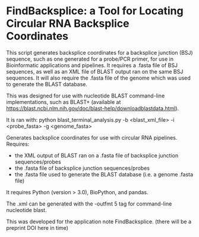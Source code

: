 # FindBacksplice: a Tool for Locating Circular RNA Backsplice Coordinates

This script generates backsplice coordinates for a backsplice junction (BSJ) sequence, such as one generated for a probe/PCR primer, for use in Bioinformatic applications and pipelines. It requires a .fasta file of BSJ sequences, as well as an XML file of BLAST output ran on the same BSJ sequences. It will also require the .fasta file of the genome which was used to generate the BLAST database.

This was designed for use with nucleotide BLAST command-line implementations, such as BLAST+ (available at https://blast.ncbi.nlm.nih.gov/doc/blast-help/downloadblastdata.html).

It is ran with: 
    python blast_terminal_analysis.py -b <blast_xml_file> -i <probe_fasta> -g <genome_fasta>

Generates backsplice coordinates for use with circular RNA pipelines. Requires:
- the XML output of BLAST ran on a .fasta file of backsplice junction sequences/probes 
- the .fasta file of backsplice junction sequences/probes
- the .fasta file used to generate the BLAST database (i.e. a genome .fasta file)

It requires Python (version > 3.0), BioPython, and pandas.

The .xml can be generated with the -outfmt 5 tag for command-line nucleotide blast.

This was developed for the application note FindBacksplice. (there will be a preprint DOI here in time)
